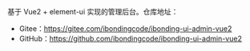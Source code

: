 基于 Vue2 + element-ui 实现的管理后台。仓库地址：

* Gitee：<https://gitee.com/ibondingcode/ibonding-ui-admin-vue2>
* GitHub：<https://github.com/ibondingcode/ibonding-ui-admin-vue2>
